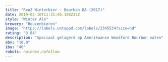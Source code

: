 ```yaml
---
title: "ReuZ Winterbier - Bourbon BA (2017)"
date: 2019-02-10T11:31:45.188233Z
style: "Winter Ale"
brewery: "Reuzenbieren"
image: "https://labels.untappd.com/labels/2345534?size=hd"
rating: "3.84"
description: "Speciaal gelagerd op Amerikaanse Woodford Bourbon vaten"
abv: "10.0"
ibu: "40"
robots: noindex,nofollow
---
```


